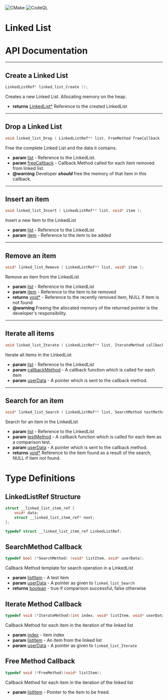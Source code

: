 ![CMake](https://github.com/swanav/LinkedList/workflows/CMake/badge.svg)
![CodeQL](https://github.com/swanav/LinkedList/workflows/CodeQL/badge.svg)

# Linked List

# API Documentation

<hr/>

## <a name='linked_list_Create'></a> Create a Linked List

```c
LinkedListRef* linked_list_Create ();
```
Creates a new Linked List. Allocating memory on the heap.

- **returns** [LinkedList*](#LinkedListRef) Reference to the created LinkedList

<hr/>

## <a href='#linked_list_Drop'></a> Drop a Linked List

```c
void linked_list_Drop ( LinkedListRef** list, FreeMethod freeCallback );
```

Free the complete Linked List and the data it contains.

 - **param** [list](#LinkedListRef) - Reference to the LinkedList.
 - **param** [freeCallback](#FreeMethodCallback) - Callback Method called for each item removed from linked list. 
 - **@warning** Developer __*should*__ free the memory of that item in this callback.

<hr/>

## <a name='linked_list_Insert'></a> Insert an item
```c
void linked_list_Insert ( LinkedListRef** list, void* item );
```

Insert a new Item to the LinkedList

 - **param** [list](#LinkedListRef) - Reference to the LinkedList
 - **param** [item](#) - Reference to the item to be added

<hr/>

## <a name='linked_list_Remove'></a> Remove an item
```c
void* linked_list_Remove ( LinkedListRef** list, void* item );
```

Remove an item from the LinkedList

 - **param** [list](#LinkedListRef) - Reference to the LinkedList
 - **param** [item](#) - Reference to the item to be removed
 - **returns** [void*](#) - Reference to the recently removed item, NULL if item is not found
 - __@warning__ Freeing the allocated memory of the returned pointer is the developer's responsibility.


<hr/>

## <a name='linked_list_Iterate'></a> Iterate all items
```c
void linked_list_Iterate ( LinkedListRef** list, IterateMethod callbackMethod, void* userData );
```

Iterate all items in the LinkedList

 - **param** [list](#LinkedListRef) - Reference to the LinkedList
 - **param** [callbackMethod](IterateMethodCallback) - A callback function which is called for each item  
 - **param** [userData](#) - A pointer which is sent to the callback method. 


<hr/>

## <a name='linked_list_Search'></a> Search for an item
```c
void* linked_list_Search ( LinkedListRef** list, SearchMethod testMethod, void* userData );
```

Search for an item in the LinkedList

 - **param** [list](#LinkedListRef) - Reference to the LinkedList
 - **param** [testMethod](SearchMethodCallback) - A callback function which is called for each item as a comparison test.
 - **param** [userData](#) - A pointer which is sent to the callback method. 
 - **returns** [void*](#) Reference to the item found as a result of the search, NULL if item not found.



# Type Definitions

## <a href='#LinkedListRef'></a> LinkedListRef Structure
```c
struct __linked_list_item_ref {
    void* data;
    struct __linked_list_item_ref* next;
};

typedef struct __linked_list_item_ref LinkedListRef;
```


## <a name='SearchMethodCallback'></a> SearchMethod Callback
```c
typedef bool (*SearchMethod) (void* listItem, void* userData);
```

Callback Method template for search operation in a LinkedList

- **param** [listItem](#) - A test item
- **param** [userData](#) - A pointer as given to `linked_list_Search`
- **returns** [boolean](#) - true if comparison successful, false otherwise


## <a id='IterateMethodCallback'></a> Iterate Method Callback
```c
typedef void (*IterateMethod)(int index, void* listItem, void* userData);
```

Callback Method for each item in the iteration of the linked list
- **param** [index](#) - item index
- **param** [listItem](#) - An item from the linked list
- **param** [userData](#) - A pointer as given to `linked_list_Iterate`


## <a name='FreeMethodCallback'></a> Free Method Callback 

```c
typedef void (*FreeMethod)(void* listItem);
```
Callback Method for each item in the iteration of the linked list
- **param** [listItem](#) - Pointer to the item to be freed. 
